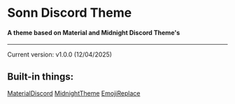 # Sonn Discord Theme 
#### A theme based on Material and Midnight Discord Theme's
<hr>

Current version: v1.0.0 (12/04/2025)

## Built-in things:
[MaterialDiscord](https://betterdiscord.app/theme/MaterialDiscord)
[MidnightTheme](https://betterdiscord.app/theme/midnight)
[EmojiReplace](https://betterdiscord.app/theme/EmojiReplace)

<br>
